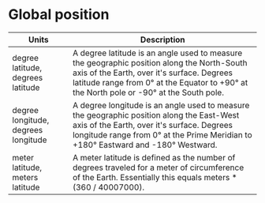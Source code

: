 # Global position

| Units | Description |
| --- | --- |
| degree latitude, degrees latitude | A degree latitude is an angle used to measure the geographic position along the North-South axis of the Earth, over it's surface. Degrees latitude range from 0° at the Equator to +90° at the North pole or -90° at the South pole. |
| degree longitude, degrees longitude | A degree longitude is an angle used to measure the geographic position along the East-West axis of the Earth, over it's surface. Degrees longitude range from 0° at the Prime Meridian to +180° Eastward and -180° Westward. |
| meter latitude, meters latitude | A meter latitude is defined as the number of degrees traveled for a meter of circumference of the Earth. Essentially this equals meters * (360 / 40007000). |